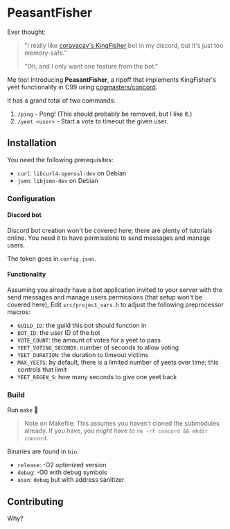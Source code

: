 # PeasantFisher
Ever thought:
> "I really like [coravacav's KingFisher](https://github.com/coravacav/uofu-cs-discord-bot) bot in my discord, but it's just too memory-safe."
>
> "Oh, and I only want one feature from the bot."

Me too!
Introducing **PeasantFisher**, a ripoff that implements KingFisher's
yeet functionality in C99 using [cogmasters/concord](https://github.com/cogmasters/concord).

It has a grand total of two commands:
1. `/ping` - Pong! (This should probably be removed, but I like it.)
2. `/yeet <user>` - Start a vote to timeout the given user.

## Installation
You need the following prerequisites:
- `curl`: `libcurl4-openssl-dev` on Debian
- `jsmn`: `libjsmn-dev` on Debian

### Configuration
#### Discord bot
Discord bot creation won't be covered here; there are plenty of tutorials online. You need it to have permissions to send messages and manage users.

The token goes in `config.json`.

#### Functionality
Assuming you already have a bot application invited to your server with the send messages and manage users permissions (that setup won't be covered here),
Edit `src/project_vars.h` to adjust the following preprocessor macros:
- `GUILD_ID`: the guild this bot should function in
- `BOT_ID`: the user ID of the bot
- `VOTE_COUNT`: the amount of votes for a yeet to pass
- `YEET_VOTING_SECONDS`: number of seconds to allow voting
- `YEET_DURATION`: the duration to timeout victims
- `MAX_YEETS`: by default, there is a limited number of yeets over time; this controls that limit
- `YEET_REGEN_S`: how many seconds to give one yeet back



### Build
Run `make` 🙂

> Note on Makefile: This assumes you haven't cloned the submodules already. If you have, you *might* have to `rm -rf concord && mkdir concord`.

Binaries are found in `bin`.
- `release`: -O2 optimized version
- `debug`: -O0 with debug symbols
- `asan`: `debug` but with address sanitizer

## Contributing
Why?
